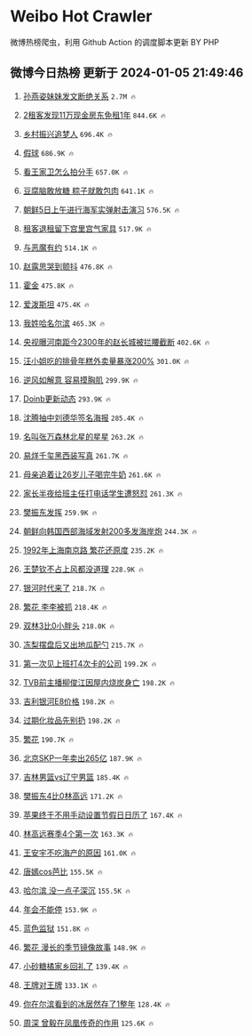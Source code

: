# Weibo Hot Crawler 



微博热榜爬虫，利用 Github Action 的调度脚本更新 BY PHP 


## 微博今日热榜 更新于 2024-01-05 21:49:46 
1. [孙燕姿妹妹发文断绝关系](https://s.weibo.com/weibo?q=%23%E5%AD%99%E7%87%95%E5%A7%BF%E5%A6%B9%E5%A6%B9%E5%8F%91%E6%96%87%E6%96%AD%E7%BB%9D%E5%85%B3%E7%B3%BB%23&t=31&band_rank=1&Refer=top) `2.7M 🔥` 

1. [2租客发现11万现金房东免租1年](https://s.weibo.com/weibo?q=%232%E7%A7%9F%E5%AE%A2%E5%8F%91%E7%8E%B011%E4%B8%87%E7%8E%B0%E9%87%91%E6%88%BF%E4%B8%9C%E5%85%8D%E7%A7%9F1%E5%B9%B4%23&t=31&band_rank=2&Refer=top) `844.6K 🔥` 

1. [乡村振兴追梦人](https://s.weibo.com/weibo?q=%23%E4%B9%A1%E6%9D%91%E6%8C%AF%E5%85%B4%E8%BF%BD%E6%A2%A6%E4%BA%BA%23&t=31&band_rank=3&Refer=top) `696.4K 🔥` 

1. [假球](https://s.weibo.com/weibo?q=%E5%81%87%E7%90%83&t=31&band_rank=4&Refer=top) `686.9K 🔥` 

1. [看王家卫怎么拍分手](https://s.weibo.com/weibo?q=%E7%9C%8B%E7%8E%8B%E5%AE%B6%E5%8D%AB%E6%80%8E%E4%B9%88%E6%8B%8D%E5%88%86%E6%89%8B&t=31&band_rank=5&Refer=top) `657.0K 🔥` 

1. [豆腐脑敢放糖 粽子就敢包肉](https://s.weibo.com/weibo?q=%E8%B1%86%E8%85%90%E8%84%91%E6%95%A2%E6%94%BE%E7%B3%96%20%E7%B2%BD%E5%AD%90%E5%B0%B1%E6%95%A2%E5%8C%85%E8%82%89&t=31&band_rank=6&Refer=top) `641.1K 🔥` 

1. [朝鲜5日上午进行海军实弹射击演习](https://s.weibo.com/weibo?q=%23%E6%9C%9D%E9%B2%9C5%E6%97%A5%E4%B8%8A%E5%8D%88%E8%BF%9B%E8%A1%8C%E6%B5%B7%E5%86%9B%E5%AE%9E%E5%BC%B9%E5%B0%84%E5%87%BB%E6%BC%94%E4%B9%A0%23&t=31&band_rank=7&Refer=top) `576.5K 🔥` 

1. [租客退租留下宫里宫气家具](https://s.weibo.com/weibo?q=%23%E7%A7%9F%E5%AE%A2%E9%80%80%E7%A7%9F%E7%95%99%E4%B8%8B%E5%AE%AB%E9%87%8C%E5%AE%AB%E6%B0%94%E5%AE%B6%E5%85%B7%23&t=31&band_rank=8&Refer=top) `517.9K 🔥` 

1. [与恶魔有约](https://s.weibo.com/weibo?q=%E4%B8%8E%E6%81%B6%E9%AD%94%E6%9C%89%E7%BA%A6&t=31&band_rank=9&Refer=top) `514.1K 🔥` 

1. [赵露思哭到颤抖](https://s.weibo.com/weibo?q=%E8%B5%B5%E9%9C%B2%E6%80%9D%E5%93%AD%E5%88%B0%E9%A2%A4%E6%8A%96&t=31&band_rank=10&Refer=top) `476.8K 🔥` 

1. [霍金](https://s.weibo.com/weibo?q=%E9%9C%8D%E9%87%91&t=31&band_rank=11&Refer=top) `475.8K 🔥` 

1. [爱泼斯坦](https://s.weibo.com/weibo?q=%E7%88%B1%E6%B3%BC%E6%96%AF%E5%9D%A6&t=31&band_rank=12&Refer=top) `475.4K 🔥` 

1. [我姓哈名尔滨](https://s.weibo.com/weibo?q=%23%E6%88%91%E5%A7%93%E5%93%88%E5%90%8D%E5%B0%94%E6%BB%A8%23&t=31&band_rank=13&Refer=top) `465.3K 🔥` 

1. [央视曝河南距今2300年的赵长城被拦腰截断](https://s.weibo.com/weibo?q=%23%E5%A4%AE%E8%A7%86%E6%9B%9D%E6%B2%B3%E5%8D%97%E8%B7%9D%E4%BB%8A2300%E5%B9%B4%E7%9A%84%E8%B5%B5%E9%95%BF%E5%9F%8E%E8%A2%AB%E6%8B%A6%E8%85%B0%E6%88%AA%E6%96%AD%23&t=31&band_rank=14&Refer=top) `402.6K 🔥` 

1. [汪小姐吃的排骨年糕外卖量暴涨200%](https://s.weibo.com/weibo?q=%23%E6%B1%AA%E5%B0%8F%E5%A7%90%E5%90%83%E7%9A%84%E6%8E%92%E9%AA%A8%E5%B9%B4%E7%B3%95%E5%A4%96%E5%8D%96%E9%87%8F%E6%9A%B4%E6%B6%A8200%25%23&t=31&band_rank=15&Refer=top) `301.0K 🔥` 

1. [逆风如解意 容易摸胸肌](https://s.weibo.com/weibo?q=%E9%80%86%E9%A3%8E%E5%A6%82%E8%A7%A3%E6%84%8F%20%E5%AE%B9%E6%98%93%E6%91%B8%E8%83%B8%E8%82%8C&t=31&band_rank=16&Refer=top) `299.9K 🔥` 

1. [Doinb更新动态](https://s.weibo.com/weibo?q=%23Doinb%E6%9B%B4%E6%96%B0%E5%8A%A8%E6%80%81%23&t=31&band_rank=17&Refer=top) `293.9K 🔥` 

1. [沈腾抽中刘德华签名海报](https://s.weibo.com/weibo?q=%E6%B2%88%E8%85%BE%E6%8A%BD%E4%B8%AD%E5%88%98%E5%BE%B7%E5%8D%8E%E7%AD%BE%E5%90%8D%E6%B5%B7%E6%8A%A5&t=31&band_rank=18&Refer=top) `285.4K 🔥` 

1. [名叫张万森林北星的星星](https://s.weibo.com/weibo?q=%E5%90%8D%E5%8F%AB%E5%BC%A0%E4%B8%87%E6%A3%AE%E6%9E%97%E5%8C%97%E6%98%9F%E7%9A%84%E6%98%9F%E6%98%9F&t=31&band_rank=19&Refer=top) `263.2K 🔥` 

1. [易烊千玺黑西装写真](https://s.weibo.com/weibo?q=%23%E6%98%93%E7%83%8A%E5%8D%83%E7%8E%BA%E9%BB%91%E8%A5%BF%E8%A3%85%E5%86%99%E7%9C%9F%23&t=31&band_rank=20&Refer=top) `261.7K 🔥` 

1. [母亲追着让26岁儿子喝完牛奶](https://s.weibo.com/weibo?q=%23%E6%AF%8D%E4%BA%B2%E8%BF%BD%E7%9D%80%E8%AE%A926%E5%B2%81%E5%84%BF%E5%AD%90%E5%96%9D%E5%AE%8C%E7%89%9B%E5%A5%B6%23&t=31&band_rank=21&Refer=top) `261.6K 🔥` 

1. [家长半夜给班主任打电话学生遭怒怼](https://s.weibo.com/weibo?q=%23%E5%AE%B6%E9%95%BF%E5%8D%8A%E5%A4%9C%E7%BB%99%E7%8F%AD%E4%B8%BB%E4%BB%BB%E6%89%93%E7%94%B5%E8%AF%9D%E5%AD%A6%E7%94%9F%E9%81%AD%E6%80%92%E6%80%BC%23&t=31&band_rank=22&Refer=top) `261.3K 🔥` 

1. [樊振东发挥](https://s.weibo.com/weibo?q=%E6%A8%8A%E6%8C%AF%E4%B8%9C%E5%8F%91%E6%8C%A5&t=31&band_rank=23&Refer=top) `259.9K 🔥` 

1. [朝鲜向韩国西部海域发射200多发海岸炮](https://s.weibo.com/weibo?q=%23%E6%9C%9D%E9%B2%9C%E5%90%91%E9%9F%A9%E5%9B%BD%E8%A5%BF%E9%83%A8%E6%B5%B7%E5%9F%9F%E5%8F%91%E5%B0%84200%E5%A4%9A%E5%8F%91%E6%B5%B7%E5%B2%B8%E7%82%AE%23&t=31&band_rank=24&Refer=top) `244.3K 🔥` 

1. [1992年上海南京路 繁花还原度](https://s.weibo.com/weibo?q=1992%E5%B9%B4%E4%B8%8A%E6%B5%B7%E5%8D%97%E4%BA%AC%E8%B7%AF%20%E7%B9%81%E8%8A%B1%E8%BF%98%E5%8E%9F%E5%BA%A6&t=31&band_rank=25&Refer=top) `235.2K 🔥` 

1. [王楚钦不占上风都没道理](https://s.weibo.com/weibo?q=%23%E7%8E%8B%E6%A5%9A%E9%92%A6%E4%B8%8D%E5%8D%A0%E4%B8%8A%E9%A3%8E%E9%83%BD%E6%B2%A1%E9%81%93%E7%90%86%23&t=31&band_rank=26&Refer=top) `228.9K 🔥` 

1. [银河时代来了](https://s.weibo.com/weibo?q=%23%E9%93%B6%E6%B2%B3%E6%97%B6%E4%BB%A3%E6%9D%A5%E4%BA%86%23&t=31&band_rank=27&Refer=top) `218.7K 🔥` 

1. [繁花 李李被抓](https://s.weibo.com/weibo?q=%E7%B9%81%E8%8A%B1%20%E6%9D%8E%E6%9D%8E%E8%A2%AB%E6%8A%93&t=31&band_rank=28&Refer=top) `218.4K 🔥` 

1. [双林3比0小胖头](https://s.weibo.com/weibo?q=%E5%8F%8C%E6%9E%973%E6%AF%940%E5%B0%8F%E8%83%96%E5%A4%B4&t=31&band_rank=29&Refer=top) `218.0K 🔥` 

1. [冻梨摆盘后又出地瓜配勺](https://s.weibo.com/weibo?q=%23%E5%86%BB%E6%A2%A8%E6%91%86%E7%9B%98%E5%90%8E%E5%8F%88%E5%87%BA%E5%9C%B0%E7%93%9C%E9%85%8D%E5%8B%BA%23&t=31&band_rank=30&Refer=top) `215.7K 🔥` 

1. [第一次见上班打4次卡的公司](https://s.weibo.com/weibo?q=%23%E7%AC%AC%E4%B8%80%E6%AC%A1%E8%A7%81%E4%B8%8A%E7%8F%AD%E6%89%934%E6%AC%A1%E5%8D%A1%E7%9A%84%E5%85%AC%E5%8F%B8%23&t=31&band_rank=31&Refer=top) `199.2K 🔥` 

1. [TVB前主播柳俊江因屋内烧炭身亡](https://s.weibo.com/weibo?q=%23TVB%E5%89%8D%E4%B8%BB%E6%92%AD%E6%9F%B3%E4%BF%8A%E6%B1%9F%E5%9B%A0%E5%B1%8B%E5%86%85%E7%83%A7%E7%82%AD%E8%BA%AB%E4%BA%A1%23&t=31&band_rank=32&Refer=top) `198.2K 🔥` 

1. [吉利银河E8价格](https://s.weibo.com/weibo?q=%23%E5%90%89%E5%88%A9%E9%93%B6%E6%B2%B3E8%E4%BB%B7%E6%A0%BC%23&t=31&band_rank=33&Refer=top) `198.2K 🔥` 

1. [过期化妆品先别扔](https://s.weibo.com/weibo?q=%E8%BF%87%E6%9C%9F%E5%8C%96%E5%A6%86%E5%93%81%E5%85%88%E5%88%AB%E6%89%94&t=31&band_rank=34&Refer=top) `198.2K 🔥` 

1. [繁花](https://s.weibo.com/weibo?q=%E7%B9%81%E8%8A%B1&t=31&band_rank=35&Refer=top) `190.7K 🔥` 

1. [北京SKP一年卖出265亿](https://s.weibo.com/weibo?q=%23%E5%8C%97%E4%BA%ACSKP%E4%B8%80%E5%B9%B4%E5%8D%96%E5%87%BA265%E4%BA%BF%23&t=31&band_rank=36&Refer=top) `187.9K 🔥` 

1. [吉林男篮vs辽宁男篮](https://s.weibo.com/weibo?q=%23%E5%90%89%E6%9E%97%E7%94%B7%E7%AF%AEvs%E8%BE%BD%E5%AE%81%E7%94%B7%E7%AF%AE%23&t=31&band_rank=37&Refer=top) `185.4K 🔥` 

1. [樊振东4比0林高远](https://s.weibo.com/weibo?q=%23%E6%A8%8A%E6%8C%AF%E4%B8%9C4%E6%AF%940%E6%9E%97%E9%AB%98%E8%BF%9C%23&t=31&band_rank=38&Refer=top) `171.2K 🔥` 

1. [苹果终于不用手动设置节假日日历了](https://s.weibo.com/weibo?q=%E8%8B%B9%E6%9E%9C%E7%BB%88%E4%BA%8E%E4%B8%8D%E7%94%A8%E6%89%8B%E5%8A%A8%E8%AE%BE%E7%BD%AE%E8%8A%82%E5%81%87%E6%97%A5%E6%97%A5%E5%8E%86%E4%BA%86&t=31&band_rank=39&Refer=top) `167.4K 🔥` 

1. [林高远赛季4个第一次](https://s.weibo.com/weibo?q=%23%E6%9E%97%E9%AB%98%E8%BF%9C%E8%B5%9B%E5%AD%A34%E4%B8%AA%E7%AC%AC%E4%B8%80%E6%AC%A1%23&t=31&band_rank=40&Refer=top) `163.3K 🔥` 

1. [王安宇不吃海产的原因](https://s.weibo.com/weibo?q=%E7%8E%8B%E5%AE%89%E5%AE%87%E4%B8%8D%E5%90%83%E6%B5%B7%E4%BA%A7%E7%9A%84%E5%8E%9F%E5%9B%A0&t=31&band_rank=41&Refer=top) `161.0K 🔥` 

1. [唐嫣cos芭比](https://s.weibo.com/weibo?q=%23%E5%94%90%E5%AB%A3cos%E8%8A%AD%E6%AF%94%23&t=31&band_rank=42&Refer=top) `155.5K 🔥` 

1. [哈尔滨 没一点子深沉](https://s.weibo.com/weibo?q=%E5%93%88%E5%B0%94%E6%BB%A8%20%E6%B2%A1%E4%B8%80%E7%82%B9%E5%AD%90%E6%B7%B1%E6%B2%89&t=31&band_rank=43&Refer=top) `155.5K 🔥` 

1. [年会不能停](https://s.weibo.com/weibo?q=%E5%B9%B4%E4%BC%9A%E4%B8%8D%E8%83%BD%E5%81%9C&t=31&band_rank=44&Refer=top) `153.9K 🔥` 

1. [蓝色监狱](https://s.weibo.com/weibo?q=%E8%93%9D%E8%89%B2%E7%9B%91%E7%8B%B1&t=31&band_rank=45&Refer=top) `151.8K 🔥` 

1. [繁花 漫长的季节镜像故事](https://s.weibo.com/weibo?q=%E7%B9%81%E8%8A%B1%20%E6%BC%AB%E9%95%BF%E7%9A%84%E5%AD%A3%E8%8A%82%E9%95%9C%E5%83%8F%E6%95%85%E4%BA%8B&t=31&band_rank=46&Refer=top) `148.9K 🔥` 

1. [小砂糖橘家乡回礼了](https://s.weibo.com/weibo?q=%23%E5%B0%8F%E7%A0%82%E7%B3%96%E6%A9%98%E5%AE%B6%E4%B9%A1%E5%9B%9E%E7%A4%BC%E4%BA%86%23&t=31&band_rank=47&Refer=top) `139.4K 🔥` 

1. [王牌对王牌](https://s.weibo.com/weibo?q=%E7%8E%8B%E7%89%8C%E5%AF%B9%E7%8E%8B%E7%89%8C&t=31&band_rank=48&Refer=top) `133.1K 🔥` 

1. [你在尔滨看到的冰居然存了1整年](https://s.weibo.com/weibo?q=%23%E4%BD%A0%E5%9C%A8%E5%B0%94%E6%BB%A8%E7%9C%8B%E5%88%B0%E7%9A%84%E5%86%B0%E5%B1%85%E7%84%B6%E5%AD%98%E4%BA%861%E6%95%B4%E5%B9%B4%23&t=31&band_rank=49&Refer=top) `128.4K 🔥` 

1. [周深 曾毅在凤凰传奇的作用](https://s.weibo.com/weibo?q=%E5%91%A8%E6%B7%B1%20%E6%9B%BE%E6%AF%85%E5%9C%A8%E5%87%A4%E5%87%B0%E4%BC%A0%E5%A5%87%E7%9A%84%E4%BD%9C%E7%94%A8&t=31&band_rank=50&Refer=top) `125.6K 🔥` 

